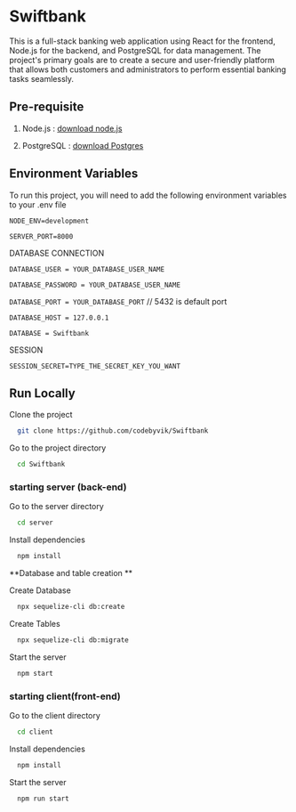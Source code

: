 # Swiftbank

This is a full-stack banking web application using React for the frontend, Node.js for the backend, and PostgreSQL for data management. The project's primary goals are to create a secure and user-friendly platform that allows both customers and administrators to perform essential banking tasks seamlessly.

## Pre-requisite

1. Node.js : [download node.js](https://nodejs.org/en/download/package-manager)

2. PostgreSQL : [download Postgres](https://www.postgresql.org/download/)

## Environment Variables

To run this project, you will need to add the following environment variables to your .env file

`NODE_ENV=development`

`SERVER_PORT=8000`

DATABASE CONNECTION

`DATABASE_USER = YOUR_DATABASE_USER_NAME`

`DATABASE_PASSWORD = YOUR_DATABASE_USER_NAME`

`DATABASE_PORT = YOUR_DATABASE_PORT` // 5432 is default port

`DATABASE_HOST = 127.0.0.1`

`DATABASE = Swiftbank`

SESSION

`SESSION_SECRET=TYPE_THE_SECRET_KEY_YOU_WANT`

## Run Locally

Clone the project

```bash
  git clone https://github.com/codebyvik/Swiftbank
```

Go to the project directory

```bash
  cd Swiftbank
```

### starting server (back-end)

Go to the server directory

```bash
  cd server
```

Install dependencies

```bash
  npm install
```

**Database and table creation **

Create Database

```bash
  npx sequelize-cli db:create
```

Create Tables

```bash
  npx sequelize-cli db:migrate
```

Start the server

```bash
  npm start
```

### starting client(front-end)

Go to the client directory

```bash
  cd client
```

Install dependencies

```bash
  npm install
```

Start the server

```bash
  npm run start
```
